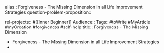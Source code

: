 alias:: Forgiveness - The Missing Dimension in all Life Improvement Strategies
question-problem-proposition::

rel-projects:: #[[Inner Beginner]]
Audience::
Tags:: #toWrite #MyArticle #myCreation #forgiveness #self-help
title:: Forgiveness - The Missing Dimension

- Forgiveness - The Missing Dimension in all Life Improvement Strategies
-
